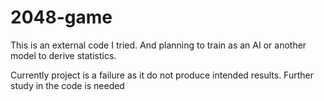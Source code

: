 # 2048-game
This is an external code I tried. And planning to train as an AI or another model to derive statistics.

Currently project is a failure as it do not produce intended results. Further study in the code is needed
